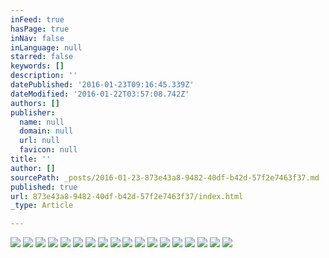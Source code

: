 ```yaml
---
inFeed: true
hasPage: true
inNav: false
inLanguage: null
starred: false
keywords: []
description: ''
datePublished: '2016-01-23T09:16:45.339Z'
dateModified: '2016-01-22T03:57:08.742Z'
authors: []
publisher:
  name: null
  domain: null
  url: null
  favicon: null
title: ''
author: []
sourcePath: _posts/2016-01-23-873e43a8-9482-40df-b42d-57f2e7463f37.md
published: true
url: 873e43a8-9482-40df-b42d-57f2e7463f37/index.html
_type: Article

---
```

![](https://the-grid-user-content.s3-us-west-2.amazonaws.com/156c3fb9-3179-4fd3-9983-d14f2394a637.jpg)
![](https://the-grid-user-content.s3-us-west-2.amazonaws.com/7a68814e-fa2d-48d1-847d-2e123e7cf526.jpg)
![](https://the-grid-user-content.s3-us-west-2.amazonaws.com/a113f1b5-df6d-4499-942c-5899da537476.jpg)
![](https://the-grid-user-content.s3-us-west-2.amazonaws.com/58f1fab5-408e-46ff-9da5-6d67ef303d96.jpg)
![](https://the-grid-user-content.s3-us-west-2.amazonaws.com/43709f13-dd7c-49f0-80e9-1868bc36956b.jpg)
![](https://the-grid-user-content.s3-us-west-2.amazonaws.com/584baddf-0a17-4fd8-8932-781203777c03.jpg)
![](https://the-grid-user-content.s3-us-west-2.amazonaws.com/6e8c84c1-4f50-4d59-aee8-4de0153fae5b.jpg)
![](https://the-grid-user-content.s3-us-west-2.amazonaws.com/0f5127e4-8cd6-4af8-9ca0-de81b4f92ea4.jpg)
![](https://the-grid-user-content.s3-us-west-2.amazonaws.com/19e1eb38-29c0-4e68-b71e-d1dd6010f83b.jpg)
![](https://the-grid-user-content.s3-us-west-2.amazonaws.com/e550e283-52ad-49d2-a2b5-53aa51ed4aa5.jpg)
![](https://the-grid-user-content.s3-us-west-2.amazonaws.com/1b8a9f2f-b641-4d5c-9c05-979e2d7d7316.jpg)
![](https://the-grid-user-content.s3-us-west-2.amazonaws.com/70fb6232-4ec3-4564-b72d-450be421dbb0.jpg)
![](https://the-grid-user-content.s3-us-west-2.amazonaws.com/9147c801-b807-4cf0-8af0-b5840dbef86a.jpg)
![](https://the-grid-user-content.s3-us-west-2.amazonaws.com/ac9cecd2-6503-48be-8194-2849b8271736.jpg)
![](https://the-grid-user-content.s3-us-west-2.amazonaws.com/bdf0efe2-8ff1-4651-a4b1-811183702bb0.jpg)
![](https://the-grid-user-content.s3-us-west-2.amazonaws.com/37767db1-c79d-4be1-946c-90139bfa7535.jpg)
![](https://the-grid-user-content.s3-us-west-2.amazonaws.com/b9cf217d-842c-44d0-a16a-469a26e456a4.jpg)
![](https://the-grid-user-content.s3-us-west-2.amazonaws.com/3ebbfe02-8821-4a6a-bfd5-85e4b1185e0f.jpg)